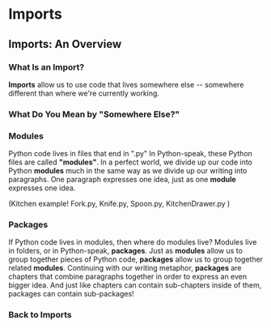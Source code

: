 # Imports

## Imports: An Overview

### What Is an Import?
**Imports** allow us to use code that lives somewhere else -- somewhere different than where we're currently working. 

### What Do You Mean by "Somewhere Else?"

### Modules
Python code lives in files that end in ".py"
In Python-speak, these Python files are called **"modules"**.
In a perfect world, we divide up our code into Python **modules** much in the same way as we divide up our writing into paragraphs. One paragraph expresses one idea, just as one **module** expresses one idea.

(Kitchen example! Fork.py, Knife.py, Spoon.py, KitchenDrawer.py )

### Packages
If Python code lives in modules, then where do modules live? 
Modules live in folders, or in Python-speak, **packages**.
Just as **modules** allow us to group together pieces of Python code, **packages** allow us to group together related **modules**. Continuing with our writing metaphor, **packages** are chapters that combine paragraphs together in order to express an even bigger idea.
And just like chapters can contain sub-chapters inside of them, packages can contain sub-packages! 

### Back to Imports

<!--stackedit_data:
eyJoaXN0b3J5IjpbMjEyNjE3MzQyMiwtMTY2MjY3NDA3MSwxOD
ExOTcyOTUwLDQ3MzYyMTE0M119
-->